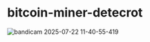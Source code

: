 # bitcoin-miner-detecrot

![bandicam 2025-07-22 11-40-55-419](https://github.com/user-attachments/assets/a708c1d7-37be-4102-a5ed-59d5492d931c)
